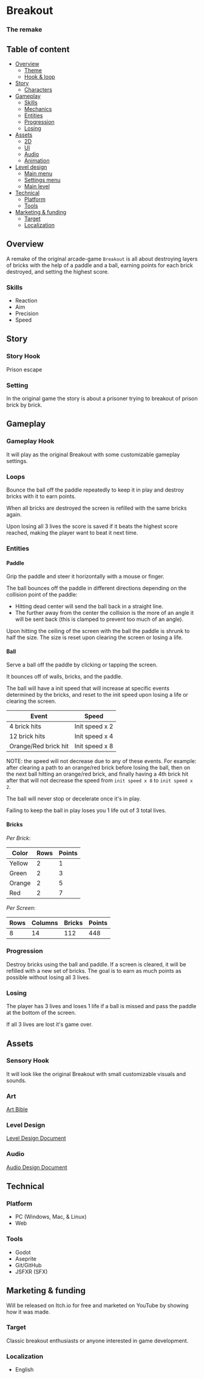 # Breakout
### The remake

## Table of content

- [Overview](#overview)
	- [Theme](#theme)
	- [Hook & loop](#hook--loop)
- [Story](#story)
	- [Characters](#characters)
- [Gameplay](#gameplay)
	- [Skills](#skills)
	- [Mechanics](#mechanics)
	- [Entities](#entities)
	- [Progression](#progression)
	- [Losing](#losing)
- [Assets](#assets)
	- [2D](#2d)
	- [UI](#ui)
	- [Audio](#audio)
	- [Animation](#animation)
- [Level design](#level-design)
	- [Main menu](#main-menu)
	- [Settings menu](#settings-menu)
	- [Main level](#main-level)
- [Technical](#technical)
	- [Platform](#platform)
	- [Tools](#tools)
- [Marketing & funding](#marketing--funding)
	- [Target](#target)
	- [Localization](#localization)

## Overview

A remake of the original arcade-game `Breakout` is all about destroying layers of bricks with the help of a paddle and a ball, earning points for each brick destroyed, and setting the highest score.

### Skills

- Reaction
- Aim
- Precision
- Speed

## Story

### Story Hook

Prison escape

### Setting

In the original game the story is about a prisoner trying to breakout of prison brick by brick.

## Gameplay

### Gameplay Hook

It will play as the original Breakout with some customizable gameplay settings.

### Loops

Bounce the ball off the paddle repeatedly to keep it in play and destroy bricks with it to earn points.

When all bricks are destroyed the screen is refilled with the same bricks again.

Upon losing all 3 lives the score is saved if it beats the highest score reached, making the player want to beat it next time.

### Entities

#### Paddle

Grip the paddle and steer it horizontally with a mouse or finger.

The ball bounces off the paddle in different directions depending on the collision point of the paddle:
 - Hitting dead center will send the ball back in a straight line.
 - The further away from the center the collision is the more of an angle it will be sent back (this is clamped to prevent too much of an angle).

Upon hitting the ceiling of the screen with the ball the paddle is shrunk to half the size. The size is reset upon clearing the screen or losing a life.

#### Ball

Serve a ball off the paddle by clicking or tapping the screen.

It bounces off of walls, bricks, and the paddle.

The ball will have a init speed that will increase at specific events determined by the bricks, and reset to the init speed upon losing a life or clearing the screen.

| Event | Speed |
|---|---|
| 4 brick hits | Init speed x 2 |
| 12 brick hits | Init speed x 4 |
| Orange/Red brick hit | Init speed x 8 |

NOTE: the speed will not decrease due to any of these events.
For example: after clearing a path to an orange/red brick before losing the ball, then on the next ball hitting an orange/red brick, and finally having a 4th brick hit after that will not decrease the speed from `init speed x 8` to `init speed x 2`.

The ball will never stop or decelerate once it's in play.

Failing to keep the ball in play loses you 1 life out of 3 total lives.

#### Bricks

_Per Brick_:

| Color | Rows | Points |
|---|---|---|
| Yellow | 2 | 1 |
| Green | 2 | 3 |
| Orange | 2 | 5 |
| Red | 2 | 7 |

_Per Screen_:

| Rows | Columns | Bricks | Points |
|---|---|---|---|
| 8 | 14 | 112 | 448

### Progression

Destroy bricks using the ball and paddle. If a screen is cleared, it will be refilled with a new set of bricks. The goal is to earn as much points as possible without losing all 3 lives.

### Losing

The player has 3 lives and loses 1 life if a ball is missed and pass the paddle at the bottom of the screen.

If all 3 lives are lost it's game over.

## Assets

### Sensory Hook

It will look like the original Breakout with small customizable visuals and sounds.

### Art

[Art Bible](#)

### Level Design

[Level Design Document](#)

### Audio

[Audio Design Document](#)

## Technical

### Platform

- PC (Windows, Mac, & Linux)
- Web

### Tools

- Godot
- Aseprite
- Git/GitHub
- JSFXR (SFX)

## Marketing & funding

Will be released on Itch.io for free and marketed on YouTube by showing how it was made.

### Target

Classic breakout enthusiasts or anyone interested in game development.

### Localization

- English

